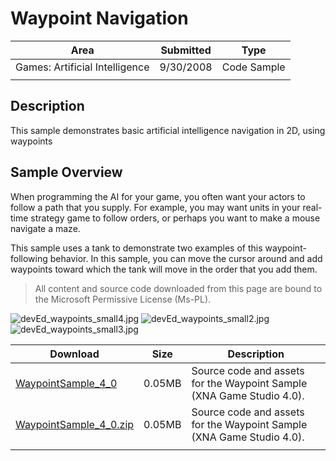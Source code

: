 # Waypoint Navigation

|Area|Submitted|Type|
|-|-|-|
Games: Artificial Intelligence|9/30/2008|Code Sample
||||

## Description

This sample demonstrates basic artificial intelligence navigation in 2D, using waypoints

## Sample Overview

When programming the AI for your game, you often want your actors to follow a path that you supply. For example, you may want units in your real-time strategy game to follow orders, or perhaps you want to make a mouse navigate a maze.

This sample uses a tank to demonstrate two examples of this waypoint-following behavior. In this sample, you can move the cursor around and add waypoints toward which the tank will move in the order that you add them.

> All content and source code downloaded from this page are bound to the Microsoft Permissive License (Ms-PL).

![devEd_waypoints_small4.jpg](https://github.com/simondarksidej/XNAGameStudio/blob/master/Images/devEd_waypoints_small4.jpg?raw=true)
![devEd_waypoints_small2.jpg](https://github.com/simondarksidej/XNAGameStudio/blob/master/Images/devEd_waypoints_small2.jpg?raw=true)
![devEd_waypoints_small3.jpg](https://github.com/simondarksidej/XNAGameStudio/blob/master/Images/devEd_waypoints_small3.jpg?raw=true)

Download | Size | Description
---|---|---|
[WaypointSample_4_0](https://github.com/simondarksidej/XNAGameStudio/tree/master/Samples/WaypointSample_4_0) | 0.05MB | Source code and assets for the Waypoint Sample (XNA Game Studio 4.0).
[WaypointSample_4_0.zip](https://github.com/simondarksidej/XNAGameStudioZips/tree/master/Samples/WaypointSample_4_0.zip) | 0.05MB | Source code and assets for the Waypoint Sample (XNA Game Studio 4.0).
||||
